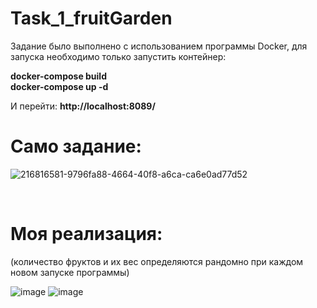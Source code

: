 # Task_1_fruitGarden
<p>Задание было выполнено с использованием программы Docker, для запуска необходимо только запустить контейнер:</p>

<b>docker-compose build<br>
docker-compose up -d</b><br>

И перейти: <b>http://localhost:8089/</b>

<h1>Само задание:</h1>

![216816581-9796fa88-4664-40f8-a6ca-ca6e0ad77d52](https://user-images.githubusercontent.com/112812361/216950768-a1fbb01e-f56d-4a99-b2d6-eeda7550dea4.png)

<br>
<h1>Моя реализация:</h1>
<p>(количество фруктов и их вес определяются рандомно при каждом новом запуске программы)</p>

![image](https://user-images.githubusercontent.com/112812361/216817082-aac74434-e5d6-4bb0-a8c0-b781c75aad11.png)
![image](https://user-images.githubusercontent.com/112812361/216817091-cf9a516b-96cd-43aa-a5ab-c9a72889894c.png)
